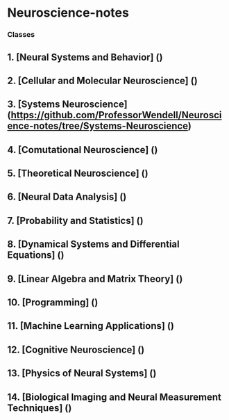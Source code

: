 # Neuroscience-notes
### Classes
## 1. [Neural Systems and Behavior] ()
## 2. [Cellular and Molecular Neuroscience] ()
## 3. [Systems Neuroscience] (https://github.com/ProfessorWendell/Neuroscience-notes/tree/Systems-Neuroscience)
## 4. [Comutational Neuroscience] ()
## 5. [Theoretical Neuroscience] ()
## 6. [Neural Data Analysis] ()
## 7. [Probability and Statistics] ()
## 8. [Dynamical Systems and Differential Equations] ()
## 9. [Linear Algebra and Matrix Theory] ()
## 10. [Programming] ()
## 11. [Machine Learning Applications] ()
## 12. [Cognitive Neuroscience] ()
## 13. [Physics of Neural Systems] ()
## 14. [Biological Imaging and Neural Measurement Techniques] ()

